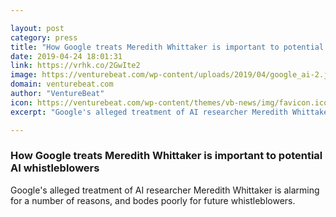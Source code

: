 ```yaml
---

layout: post
category: press
title: "How Google treats Meredith Whittaker is important to potential AI whistleblowers"
date: 2019-04-24 18:01:31
link: https://vrhk.co/2GwIte2
image: https://venturebeat.com/wp-content/uploads/2019/04/google_ai-2.jpg?w=1200&strip=all
domain: venturebeat.com
author: "VentureBeat"
icon: https://venturebeat.com/wp-content/themes/vb-news/img/favicon.ico
excerpt: "Google's alleged treatment of AI researcher Meredith Whittaker is alarming for a number of reasons, and bodes poorly for future whistleblowers."

---
```


### How Google treats Meredith Whittaker is important to potential AI whistleblowers

Google's alleged treatment of AI researcher Meredith Whittaker is alarming for a number of reasons, and bodes poorly for future whistleblowers.